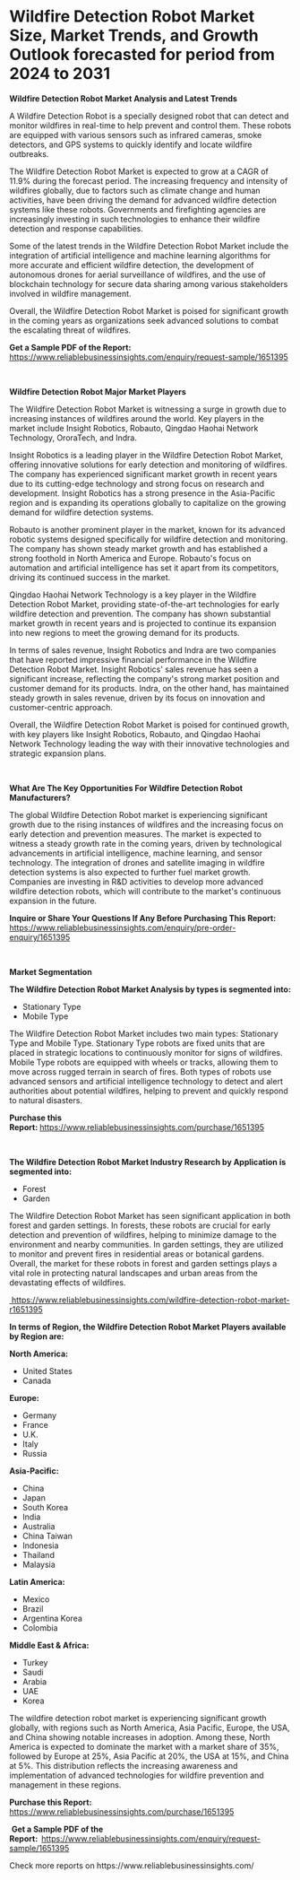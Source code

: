 <p><h1>Wildfire Detection Robot Market Size, Market Trends, and Growth Outlook forecasted for period from 2024 to 2031</h1></p><p><strong>Wildfire Detection Robot Market Analysis and Latest Trends</strong></p>
<p><p>A Wildfire Detection Robot is a specially designed robot that can detect and monitor wildfires in real-time to help prevent and control them. These robots are equipped with various sensors such as infrared cameras, smoke detectors, and GPS systems to quickly identify and locate wildfire outbreaks.</p><p>The Wildfire Detection Robot Market is expected to grow at a CAGR of 11.9% during the forecast period. The increasing frequency and intensity of wildfires globally, due to factors such as climate change and human activities, have been driving the demand for advanced wildfire detection systems like these robots. Governments and firefighting agencies are increasingly investing in such technologies to enhance their wildfire detection and response capabilities.</p><p>Some of the latest trends in the Wildfire Detection Robot Market include the integration of artificial intelligence and machine learning algorithms for more accurate and efficient wildfire detection, the development of autonomous drones for aerial surveillance of wildfires, and the use of blockchain technology for secure data sharing among various stakeholders involved in wildfire management.</p><p>Overall, the Wildfire Detection Robot Market is poised for significant growth in the coming years as organizations seek advanced solutions to combat the escalating threat of wildfires.</p></p>
<p><strong>Get a Sample PDF of the Report:&nbsp;</strong> <a href="https://www.reliablebusinessinsights.com/enquiry/request-sample/1651395">https://www.reliablebusinessinsights.com/enquiry/request-sample/1651395</a></p>
<p>&nbsp;</p>
<p><strong>Wildfire Detection Robot Major Market Players</strong></p>
<p><p>The Wildfire Detection Robot Market is witnessing a surge in growth due to increasing instances of wildfires around the world. Key players in the market include Insight Robotics, Robauto, Qingdao Haohai Network Technology, OroraTech, and Indra.</p><p>Insight Robotics is a leading player in the Wildfire Detection Robot Market, offering innovative solutions for early detection and monitoring of wildfires. The company has experienced significant market growth in recent years due to its cutting-edge technology and strong focus on research and development. Insight Robotics has a strong presence in the Asia-Pacific region and is expanding its operations globally to capitalize on the growing demand for wildfire detection systems.</p><p>Robauto is another prominent player in the market, known for its advanced robotic systems designed specifically for wildfire detection and monitoring. The company has shown steady market growth and has established a strong foothold in North America and Europe. Robauto's focus on automation and artificial intelligence has set it apart from its competitors, driving its continued success in the market.</p><p>Qingdao Haohai Network Technology is a key player in the Wildfire Detection Robot Market, providing state-of-the-art technologies for early wildfire detection and prevention. The company has shown substantial market growth in recent years and is projected to continue its expansion into new regions to meet the growing demand for its products.</p><p>In terms of sales revenue, Insight Robotics and Indra are two companies that have reported impressive financial performance in the Wildfire Detection Robot Market. Insight Robotics' sales revenue has seen a significant increase, reflecting the company's strong market position and customer demand for its products. Indra, on the other hand, has maintained steady growth in sales revenue, driven by its focus on innovation and customer-centric approach.</p><p>Overall, the Wildfire Detection Robot Market is poised for continued growth, with key players like Insight Robotics, Robauto, and Qingdao Haohai Network Technology leading the way with their innovative technologies and strategic expansion plans.</p></p>
<p>&nbsp;</p>
<p><strong>What Are The Key Opportunities For Wildfire Detection Robot Manufacturers?</strong></p>
<p><p>The global Wildfire Detection Robot market is experiencing significant growth due to the rising instances of wildfires and the increasing focus on early detection and prevention measures. The market is expected to witness a steady growth rate in the coming years, driven by technological advancements in artificial intelligence, machine learning, and sensor technology. The integration of drones and satellite imaging in wildfire detection systems is also expected to further fuel market growth. Companies are investing in R&D activities to develop more advanced wildfire detection robots, which will contribute to the market's continuous expansion in the future.</p></p>
<p><strong>Inquire or Share Your Questions If Any Before Purchasing This Report:</strong> <a href="https://www.reliablebusinessinsights.com/enquiry/pre-order-enquiry/1651395">https://www.reliablebusinessinsights.com/enquiry/pre-order-enquiry/1651395</a></p>
<p>&nbsp;</p>
<p><strong>Market Segmentation</strong></p>
<p><strong>The Wildfire Detection Robot Market Analysis by types is segmented into:</strong></p>
<p><ul><li>Stationary Type</li><li>Mobile Type</li></ul></p>
<p><p>The Wildfire Detection Robot Market includes two main types: Stationary Type and Mobile Type. Stationary Type robots are fixed units that are placed in strategic locations to continuously monitor for signs of wildfires. Mobile Type robots are equipped with wheels or tracks, allowing them to move across rugged terrain in search of fires. Both types of robots use advanced sensors and artificial intelligence technology to detect and alert authorities about potential wildfires, helping to prevent and quickly respond to natural disasters.</p></p>
<p><strong>Purchase this Report:&nbsp;</strong><a href="https://www.reliablebusinessinsights.com/purchase/1651395">https://www.reliablebusinessinsights.com/purchase/1651395</a></p>
<p>&nbsp;</p>
<p><strong>The Wildfire Detection Robot Market Industry Research by Application is segmented into:</strong></p>
<p><ul><li>Forest</li><li>Garden</li></ul></p>
<p><p>The Wildfire Detection Robot Market has seen significant application in both forest and garden settings. In forests, these robots are crucial for early detection and prevention of wildfires, helping to minimize damage to the environment and nearby communities. In garden settings, they are utilized to monitor and prevent fires in residential areas or botanical gardens. Overall, the market for these robots in forest and garden settings plays a vital role in protecting natural landscapes and urban areas from the devastating effects of wildfires.</p></p>
<p><a href="https://www.reliablebusinessinsights.com/wildfire-detection-robot-market-r1651395">&nbsp;https://www.reliablebusinessinsights.com/wildfire-detection-robot-market-r1651395</a></p>
<p><strong>In terms of Region, the Wildfire Detection Robot Market Players available by Region are:</strong></p>
<p>
    <p> <strong> North America: </strong>
        <ul>
            <li>United States</li>
            <li>Canada</li>
        </ul>
        </p> 
    <p> <strong> Europe: </strong>
        <ul>
            <li>Germany</li>
            <li>France</li>
            <li>U.K.</li>
            <li>Italy</li>
            <li>Russia</li>
        </ul>
        </p> 
    <p> <strong> Asia-Pacific: </strong>
        <ul>
            <li>China</li>
            <li>Japan</li>
            <li>South Korea</li>
            <li>India</li>
            <li>Australia</li>
            <li>China Taiwan</li>
            <li>Indonesia</li>
            <li>Thailand</li>
            <li>Malaysia</li>
        </ul>
        </p> 
    <p> <strong> Latin America: </strong>
        <ul>
            <li>Mexico</li>
            <li>Brazil</li>
            <li>Argentina Korea</li>
            <li>Colombia</li>
        </ul>
        </p> 
    <p> <strong> Middle East & Africa: </strong>
        <ul>
            <li>Turkey</li>
            <li>Saudi</li>
            <li>Arabia</li>
            <li>UAE</li>
            <li>Korea</li>
        </ul>
    </p>
    </p>
<p><p>The wildfire detection robot market is experiencing significant growth globally, with regions such as North America, Asia Pacific, Europe, the USA, and China showing notable increases in adoption. Among these, North America is expected to dominate the market with a market share of 35%, followed by Europe at 25%, Asia Pacific at 20%, the USA at 15%, and China at 5%. This distribution reflects the increasing awareness and implementation of advanced technologies for wildfire prevention and management in these regions.</p></p>
<p><strong>Purchase this Report: </strong><a href="https://www.reliablebusinessinsights.com/purchase/1651395">https://www.reliablebusinessinsights.com/purchase/1651395</a></p>
<p>&nbsp;<strong>Get a Sample PDF of the Report:&nbsp;&nbsp;</strong><a href="https://www.reliablebusinessinsights.com/enquiry/request-sample/1651395">https://www.reliablebusinessinsights.com/enquiry/request-sample/1651395</a></p>
<p><strong></strong></p>
<p>Check more reports on https://www.reliablebusinessinsights.com/</p>